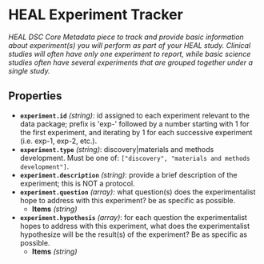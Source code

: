 # HEAL Experiment Tracker

*HEAL DSC Core Metadata piece to track and provide basic information about experiment(s) you will perform as part of your HEAL study. Clinical studies will often have only one experiment to report, while basic science studies often have several experiments that are grouped together under a single study.*

## Properties

- **`experiment.id`** *(string)*: id assigned to each experiment relevant to the data package; prefix is 'exp-' followed by a number starting with 1 for the first experiment, and iterating by 1 for each successive experiment (i.e. exp-1, exp-2, etc.).
- **`experiment.type`** *(string)*: discovery|materials and methods development. Must be one of: `["discovery", "materials and methods development"]`.
- **`experiment.description`** *(string)*: provide a brief description of the experiment; this is NOT a protocol.
- **`experiment.question`** *(array)*: what question(s) does the experimentalist hope to address with this experiment? be as specific as possible.
    - **Items** *(string)*
- **`experiment.hypothesis`** *(array)*: for each question the experimentalist hopes to address with this experiment, what does the experimentalist hypothesize will be the result(s) of the experiment? Be as specific as possible.
    - **Items** *(string)*

